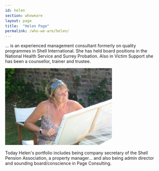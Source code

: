 ```yaml
---
id: helen
section: whoweare
layout: page
title:  "Helen Page"
permalink: /who-we-are/helen/
---
```


... is an experienced management consultant formerly on quality programmes in Shell International. She has held board positions in the National Health Service and Surrey Probation. Also in Victim Support she has been a counsellor, trainer and trustee.

<html><img src="/images/helen.jpg" alt="Helen Page" height="250"></html>

Today Helen's portfolio includes being company secretary of the Shell Pension Association, a property manager... and also being admin director and sounding board/conscience in Page Consulting.